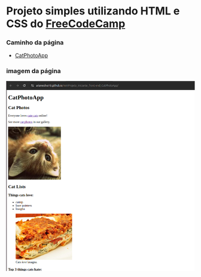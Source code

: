 # Projeto simples utilizando HTML e CSS do <a href="https://www.freecodecamp.org/learn/2022/responsive-web-design/" target="_blank">FreeCodeCamp</a>


### Caminho da página
 - <a href="https://arianesilva10.github.io/miniProjeto_iniciante_front-end_CatPhotoApp/" target="_blank">CatPhotoApp</a>


### imagem da página

<a href="https://arianesilva10.github.io/miniProjeto_iniciante_front-end_CatPhotoApp/" target="_blank"><img src="./img/Captura de tela de 2025-03-26 19-31-18.png" /></a>